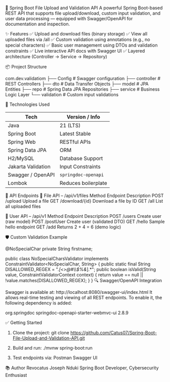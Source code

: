 📁 Spring Boot File Upload and Validation API
A powerful Spring Boot-based REST API that supports file upload/download, custom input validation, and user data processing — equipped with Swagger/OpenAPI for documentation and inspection.

✨ Features
    ✅ Upload and download files (binary storage)
    ✅ View all uploaded files via /all
    ✅ Custom validation using annotations (e.g., no special characters)
    ✅ Basic user management using DTOs and validation constraints
    ✅ Live interactive API docs with Swagger UI
    ✅ Layered architecture (Controller → Service → Repository)

📦 Project Structure

com.dev.validatiom
├── Config                # Swagger configuration
├── controller            # REST Controllers
├── dto                  # Data Transfer Objects
├── model                # JPA Entities
├── repo                 # Spring Data JPA Repositories
├── service              # Business Logic Layer
└── validation           # Custom input validations

🔧 Technologies Used

| Tech               | Version / Info      |
| ------------------ | ------------------- |
| Java               | 21 (LTS)            |
| Spring Boot        | Latest Stable       |
| Spring Web         | RESTful APIs        |
| Spring Data JPA    | ORM                 |
| H2/MySQL           | Database Support    |
| Jakarta Validation | Input Constraints   |
| Swagger / OpenAPI  | `springdoc-openapi` |
| Lombok             | Reduces boilerplate |

🧪 API Endpoints
📁 File API – /api/v1/files
Method	Endpoint	Description
POST	/upload	Upload a file
GET	/download/{id}	Download a file by ID
GET	/all	List all uploaded files

👤 User API – /api/v1
Method	Endpoint	Description
POST	/users	Create user (raw model)
POST	/postUser	Create user (validated DTO)
GET	/hello	Sample hello endpoint
GET	/add	Returns 2 + 4 = 6 (demo logic)

🛡️ Custom Validation Example

@NoSpecialChar
private String firstname;

public class NoSpecialCharsValidator implements ConstraintValidator<NoSpecialChar, String> {
    public static final String DISALLOWED_REGEX = ".*[<>@#\\\\$%&*].*";
    public boolean isValid(String value, ConstraintValidatorContext context) {
        return value == null || !value.matches(DISALLOWED_REGEX);
    }
}
🔍 Swagger/OpenAPI Integration

Swagger is available at:
http://localhost:8080/swagger-ui/index.html
It allows real-time testing and viewing of all REST endpoints.
To enable it, the following dependency is added:

<dependency>
    <groupId>org.springdoc</groupId>
    <artifactId>springdoc-openapi-starter-webmvc-ui</artifactId>
    <version>2.8.9</version>
</dependency>

✅ Getting Started
1. Clone the project:
git clone https://github.com/Catus07/Spring-Boot-File-Upload-and-Validation-API.git

2. Build and run:
./mvnw spring-boot:run

3. Test endpoints via:
    Postman
    Swagger UI

📚 Author
 Revocatus Joseph Nduki
    Spring Boot Developer, Cybersecurity Enthusiast
